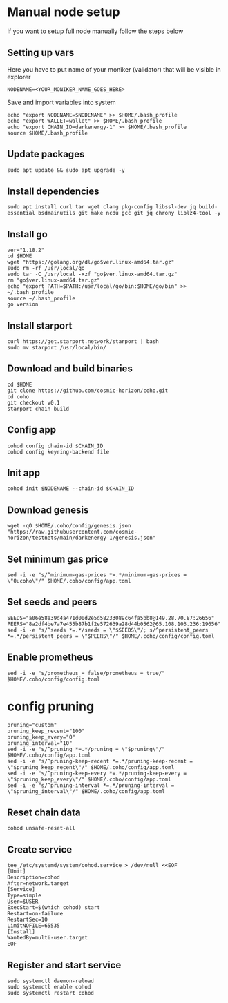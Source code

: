 # Manual node  setup
If you want to setup full node manually follow the steps below

## Setting up vars
Here you have to put name of your moniker (validator) that will be visible in explorer
```
NODENAME=<YOUR_MONIKER_NAME_GOES_HERE>
```

Save and import variables into system
```
echo "export NODENAME=$NODENAME" >> $HOME/.bash_profile
echo "export WALLET=wallet" >> $HOME/.bash_profile
echo "export CHAIN_ID=darkenergy-1" >> $HOME/.bash_profile
source $HOME/.bash_profile
```

## Update packages
```
sudo apt update && sudo apt upgrade -y
```

## Install dependencies
```
sudo apt install curl tar wget clang pkg-config libssl-dev jq build-essential bsdmainutils git make ncdu gcc git jq chrony liblz4-tool -y
```

## Install go
```
ver="1.18.2"
cd $HOME
wget "https://golang.org/dl/go$ver.linux-amd64.tar.gz"
sudo rm -rf /usr/local/go
sudo tar -C /usr/local -xzf "go$ver.linux-amd64.tar.gz"
rm "go$ver.linux-amd64.tar.gz"
echo "export PATH=$PATH:/usr/local/go/bin:$HOME/go/bin" >> ~/.bash_profile
source ~/.bash_profile
go version
```

## Install starport
```
curl https://get.starport.network/starport | bash
sudo mv starport /usr/local/bin/
```

## Download and build binaries
```
cd $HOME
git clone https://github.com/cosmic-horizon/coho.git
cd coho
git checkout v0.1
starport chain build
```

## Config app
```
cohod config chain-id $CHAIN_ID
cohod config keyring-backend file
```

## Init app
```
cohod init $NODENAME --chain-id $CHAIN_ID
```

## Download genesis
```
wget -qO $HOME/.coho/config/genesis.json "https://raw.githubusercontent.com/cosmic-horizon/testnets/main/darkenergy-1/genesis.json"
```

## Set minimum gas price
```
sed -i -e "s/^minimum-gas-prices *=.*/minimum-gas-prices = \"0ucoho\"/" $HOME/.coho/config/app.toml
```

## Set seeds and peers
```
SEEDS="a06e58e39d4a471d00d2e5d58233089c64fa5bb8@149.28.70.87:26656"
PEERS="8a2df4be7a7e455b87b1f2e572639a28d44b0562@65.108.103.236:19656"
sed -i -e "s/^seeds *=.*/seeds = \"$SEEDS\"/; s/^persistent_peers *=.*/persistent_peers = \"$PEERS\"/" $HOME/.coho/config/config.toml
```

## Enable prometheus
```
sed -i -e "s/prometheus = false/prometheus = true/" $HOME/.coho/config/config.toml
```

# config pruning
```
pruning="custom"
pruning_keep_recent="100"
pruning_keep_every="0"
pruning_interval="10"
sed -i -e "s/^pruning *=.*/pruning = \"$pruning\"/" $HOME/.coho/config/app.toml
sed -i -e "s/^pruning-keep-recent *=.*/pruning-keep-recent = \"$pruning_keep_recent\"/" $HOME/.coho/config/app.toml
sed -i -e "s/^pruning-keep-every *=.*/pruning-keep-every = \"$pruning_keep_every\"/" $HOME/.coho/config/app.toml
sed -i -e "s/^pruning-interval *=.*/pruning-interval = \"$pruning_interval\"/" $HOME/.coho/config/app.toml
```

## Reset chain data
```
cohod unsafe-reset-all
```

## Create service
```
tee /etc/systemd/system/cohod.service > /dev/null <<EOF
[Unit]
Description=cohod
After=network.target
[Service]
Type=simple
User=$USER
ExecStart=$(which cohod) start
Restart=on-failure
RestartSec=10
LimitNOFILE=65535
[Install]
WantedBy=multi-user.target
EOF
```

## Register and start service
```
sudo systemctl daemon-reload
sudo systemctl enable cohod
sudo systemctl restart cohod
```
